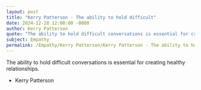 ```yaml
---
layout: post
title: "Kerry Patterson - The ability to hold difficult"
date: 2024-12-28 12:00:00 -0000
author: Kerry Patterson
quote: "The ability to hold difficult conversations is essential for creating healthy relationships."
subject: Empathy
permalink: /Empathy/Kerry Patterson/Kerry Patterson - The ability to hold difficult
---
```


The ability to hold difficult conversations is essential for creating healthy relationships.

- Kerry Patterson
